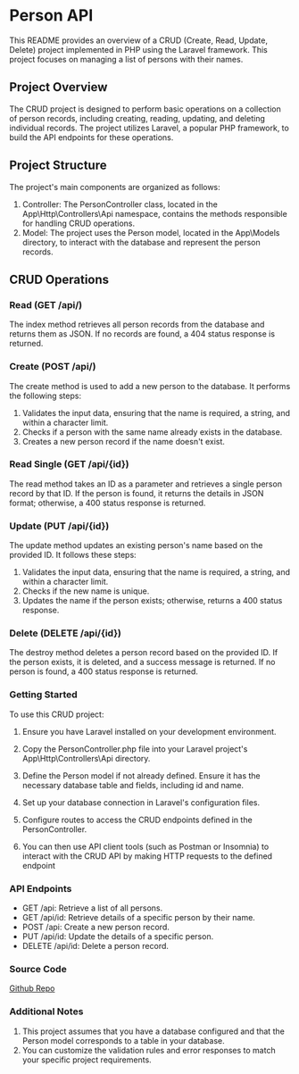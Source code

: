 # Person API

This README provides an overview of a CRUD (Create, Read, Update, Delete) project implemented in PHP using the Laravel framework. This project focuses on managing a list of persons with their names.

## Project Overview

The CRUD project is designed to perform basic operations on a collection of person records, including creating, reading, updating, and deleting individual records. The project utilizes Laravel, a popular PHP framework, to build the API endpoints for these operations.

## Project Structure

The project's main components are organized as follows:

1. Controller: The PersonController class, located in the App\Http\Controllers\Api namespace, contains the methods responsible for handling CRUD operations.
2. Model: The project uses the Person model, located in the App\Models directory, to interact with the database and represent the person records.

## CRUD Operations

### Read (GET /api/)

The index method retrieves all person records from the database and returns them as JSON. If no records are found, a 404 status response is returned.

### Create (POST /api/)

The create method is used to add a new person to the database. It performs the following steps:

1.  Validates the input data, ensuring that the name is required, a string, and within a character limit.
2.  Checks if a person with the same name already exists in the database.
3.  Creates a new person record if the name doesn't exist.

### Read Single (GET /api/{id})

The read method takes an ID as a parameter and retrieves a single person record by that ID. If the person is found, it returns the details in JSON format; otherwise, a 400 status response is returned.

### Update (PUT /api/{id})

The update method updates an existing person's name based on the provided ID. It follows these steps:

1.  Validates the input data, ensuring that the name is required, a string, and within a character limit.
2.  Checks if the new name is unique.
3.  Updates the name if the person exists; otherwise, returns a 400 status response.

### Delete (DELETE /api/{id})

The destroy method deletes a person record based on the provided ID. If the person exists, it is deleted, and a success message is returned. If no person is found, a 400 status response is returned.

### Getting Started

To use this CRUD project:

1.  Ensure you have Laravel installed on your development environment.

2.  Copy the PersonController.php file into your Laravel project's App\Http\Controllers\Api directory.

3.  Define the Person model if not already defined. Ensure it has the necessary database table and fields, including id and name.

4.  Set up your database connection in Laravel's configuration files.

5.  Configure routes to access the CRUD endpoints defined in the PersonController.

6.  You can then use API client tools (such as Postman or Insomnia) to interact with the CRUD API by making HTTP requests to the defined endpoint

### API Endpoints

    
*   GET /api: Retrieve a list of all persons.
*   GET /api/id: Retrieve details of a specific person by their name.
*   POST /api: Create a new person record.
*   PUT /api/id: Update the details of a specific person.
*   DELETE /api/id: Delete a person record.

### Source Code
 [Github Repo](https://github.com/Doopra/crud-api)

### Additional Notes

1.  This project assumes that you have a database configured and that the Person model corresponds to a table in your database.
2.  You can customize the validation rules and error responses to match your specific project requirements.
